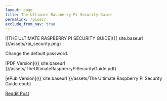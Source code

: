 ```yaml
---
layout: page
title: The Ultimate Raspberry Pi Security Guide
permalink: /pisec/
exclude_from_nav: true
---
```


![THE ULTIMATE RASPBERRY PI SECURITY GUIDE]({{ site.baseurl }}/assets/rpi_security.png)

Change the default password.

[PDF Version]({{ site.baseurl }}/assets/TheUltimateRaspberryPiSecurityGuide.pdf)

[ePub Version]({{ site.baseurl }}/assets/The Ultimate Raspberry Pi Security Guide.epub)

[Reddit Post](https://www.reddit.com/r/raspberry_pi/comments/6hmqz6/i_slaved_all_night_to_bring_you_the_ultimate/)
